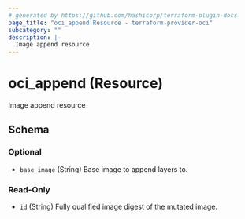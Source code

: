```yaml
---
# generated by https://github.com/hashicorp/terraform-plugin-docs
page_title: "oci_append Resource - terraform-provider-oci"
subcategory: ""
description: |-
  Image append resource
---
```


# oci_append (Resource)

Image append resource



<!-- schema generated by tfplugindocs -->
## Schema

### Optional

- `base_image` (String) Base image to append layers to.

### Read-Only

- `id` (String) Fully qualified image digest of the mutated image.


